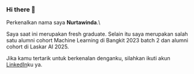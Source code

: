 ### Hi there 👋

<!--
**Nurtawinda/Nurtawinda** is a ✨ _special_ ✨ repository because its `README.md` (this file) appears on your GitHub profile.

Here are some ideas to get you started:

- 🔭 I’m currently working on ...
- 🌱 I’m currently learning ...
- 👯 I’m looking to collaborate on ...
- 🤔 I’m looking for help with ...
- 💬 Ask me about ...
- 📫 How to reach me: ...
- 😄 Pronouns: ...
- ⚡ Fun fact: ...
-->  
Perkenalkan nama saya **Nurtawinda**.\

Saya saat ini merupakan fresh graduate. Selain itu saya merupakan salah satu alumni cohort Machine Learning di Bangkit 2023 batch 2 dan alumni cohort di Laskar AI 2025.

Jika kamu tertarik untuk berkenalan denganku, silahkan ikuti akun [LinkedIn](https://www.linkedin.com/in/nurtawinda/)ku ya.

